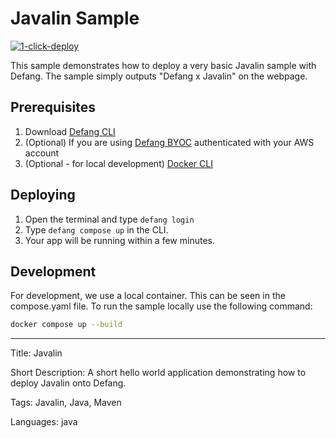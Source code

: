 # Javalin Sample

[![1-click-deploy](https://defang.io/deploy-with-defang.png)](https://portal.defang.dev/redirect?url=https%3A%2F%2Fgithub.com%2Fnew%3Ftemplate_name%3Dsample-javalin-template%26template_owner%3DDefangSamples)

This sample demonstrates how to deploy a very basic Javalin sample with Defang. The sample simply outputs "Defang x Javalin" on the webpage.

## Prerequisites

1. Download [Defang CLI](https://github.com/DefangLabs/defang)
2. (Optional) If you are using [Defang BYOC](https://docs.aws.amazon.com/cli/latest/userguide/cli-chap-configure.html) authenticated with your AWS account
3. (Optional - for local development) [Docker CLI](https://docs.docker.com/engine/install/)

## Deploying

1. Open the terminal and type `defang login`
2. Type `defang compose up` in the CLI.
3. Your app will be running within a few minutes.

## Development

For development, we use a local container. This can be seen in the compose.yaml file. To run the sample locally use the following command:

```bash
docker compose up --build
```

---

Title: Javalin

Short Description: A short hello world application demonstrating how to deploy Javalin onto Defang.

Tags: Javalin, Java, Maven

Languages: java
